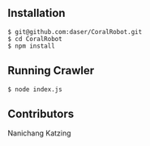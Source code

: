 ## Installation

```
$ git@github.com:daser/CoralRobot.git
$ cd CoralRobot
$ npm install
```

## Running Crawler

```
$ node index.js
```

## Contributors

Nanichang Katzing